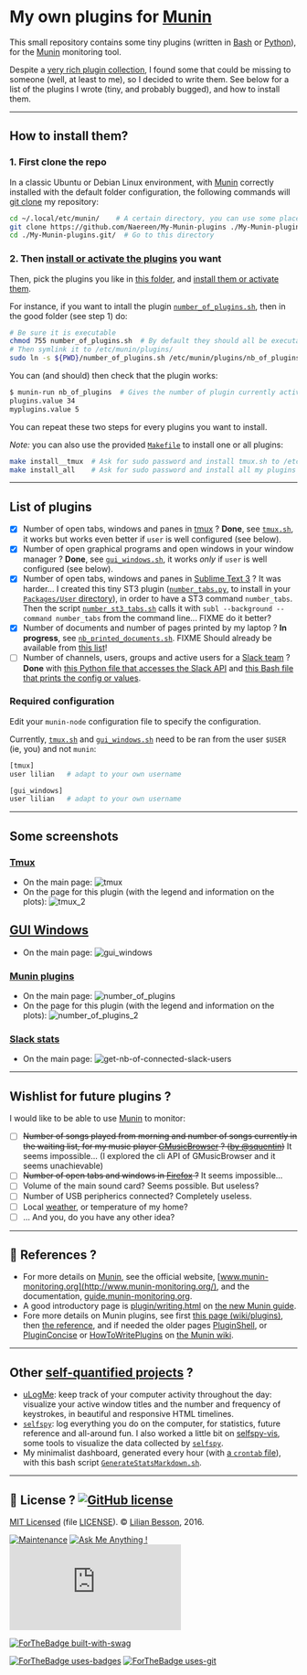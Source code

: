 # My own plugins for [Munin](http://www.munin-monitoring.org/)

This small repository contains some tiny plugins (written in [Bash](https://www.gnu.org/software/bash/) or [Python](https://www.python.org/)), for the [Munin](http://www.munin-monitoring.org/) monitoring tool.

Despite a [very rich plugin collection](http://gallery.munin-monitoring.org/), I found some that could be missing to someone (well, at least to me), so I decided to write them.
See below for a list of the plugins I wrote (tiny, and probably bugged), and how to install them.

----

## How to install them?
### 1. First clone the repo
In a classic Ubuntu or Debian Linux environment, with [Munin](http://www.munin-monitoring.org/) correctly installed with the default folder configuration, the following commands will [git clone](https://help.github.com/articles/cloning-a-repository/) my repository:

```bash
cd ~/.local/etc/munin/    # A certain directory, you can use some place else
git clone https://github.com/Naereen/My-Munin-plugins ./My-Munin-plugins.git/  # Clone my repo
cd ./My-Munin-plugins.git/  # Go to this directory
```

### 2. Then [install or activate the plugins](http://munin-monitoring.org/wiki/faq#Q:Howdoyouinstallaplugin) you want
Then, pick the plugins you like in [this folder](https://github.com/Naereen/My-Munin-plugins/tree/master/), and [install them or activate them](http://guide.munin-monitoring.org/en/latest/plugin/writing.html#activating-the-plugin).

For instance, if you want to intall the plugin [`number_of_plugins.sh`](https://github.com/Naereen/My-Munin-plugins/tree/master/number_of_plugins.sh), then in the good folder (see step 1) do:

```bash
# Be sure it is executable
chmod 755 number_of_plugins.sh  # By default they should all be executable
# Then symlink it to /etc/munin/plugins/
sudo ln -s ${PWD}/number_of_plugins.sh /etc/munin/plugins/nb_of_plugins
```

You can (and should) then check that the plugin works:

```bash
$ munin-run nb_of_plugins  # Gives the number of plugin currently activated
plugins.value 34
myplugins.value 5
```

You can repeat these two steps for every plugins you want to install.

*Note:* you can also use the provided [`Makefile`](https://github.com/Naereen/My-Munin-plugins/tree/master/Makefile) to install one or all plugins:

```bash
make install__tmux  # Ask for sudo password and install tmux.sh to /etc/munin/plugins/tmux
make install_all    # Ask for sudo password and install all my plugins to /etc/munin/plugins/
```

----

## List of plugins
- [x] Number of open tabs, windows and panes in [tmux](https://tmux.github.io/) ? **Done**, see [`tmux.sh`](https://github.com/Naereen/My-Munin-plugins/tree/master/tmux.sh), it works but works even better if `user` is well configured (see below).
- [x] Number of open graphical programs and open windows in your window manager ? **Done**, see [`gui_windows.sh`](https://github.com/Naereen/My-Munin-plugins/tree/master/gui_windows.sh), it works *only* if `user` is well configured (see below).
- [x] Number of open tabs, windows and panes in [Sublime Text 3](https://www.sublimetext.com/3dev) ? It was harder... I created this tiny ST3 plugin ([`number_tabs.py`](https://github.com/Naereen/My-Munin-plugins/tree/master/number_tabs.py), to install in your [`Packages/User` directory](http://docs.sublimetext.info/en/latest/basic_concepts.html#the-user-package)), in order to have a ST3 command `number_tabs`. Then the script [`number_st3_tabs.sh`](https://github.com/Naereen/My-Munin-plugins/tree/master/number_st3_tabs.sh) calls it with `subl --background --command number_tabs` from the command line... FIXME do it better?
- [x] Number of documents and number of pages printed by my laptop ? **In progress**, see [`nb_printed_documents.sh`](https://github.com/Naereen/My-Munin-plugins/tree/master/nb_printed_documents.sh). FIXME Should already be available from [this list](http://gallery.munin-monitoring.org/printing-index.html)!
- [ ] Number of channels, users, groups and active users for a [Slack team](https://slack.com/) ? **Done** with [this Python file that accesses the Slack API](get-nb-of-connected-slack-users.py) and [this Bash file that prints the config or values](get-nb-of-connected-slack-users.sh).

### Required configuration
Edit your `munin-node` configuration file to specify the configuration.

Currently, [`tmux.sh`](https://github.com/Naereen/My-Munin-plugins/tree/master/tmux.sh) and [`gui_windows.sh`](https://github.com/Naereen/My-Munin-plugins/tree/master/gui_windows.sh) need to be ran from the user `$USER` (ie, you) and not `munin`:

```bash
[tmux]
user lilian   # adapt to your own username

[gui_windows]
user lilian   # adapt to your own username
```

----

## Some screenshots
### [Tmux](tmux.sh)
- On the main page:
![tmux](screenshots/tmux.png)
- On the page for this plugin (with the legend and information on the plots):
![tmux_2](screenshots/tmux_2.png)

## [GUI Windows](gui_windows.sh)
- On the main page:
![gui_windows](screenshots/gui_windows.png)

### [Munin plugins](number_of_plugins.sh)
- On the main page:
![number_of_plugins](screenshots/number_of_plugins.png)
- On the page for this plugin (with the legend and information on the plots):
![number_of_plugins_2](screenshots/number_of_plugins_2.png)

### [Slack stats](get-nb-of-connected-slack-users.sh)
- On the main page:
![get-nb-of-connected-slack-users](screenshots/get-nb-of-connected-slack-users.png)

----

## Wishlist for future plugins ?
I would like to be able to use [Munin](http://www.munin-monitoring.org/) to monitor:

- [ ] ~~Number of songs played from morning and number of songs currently in the waiting list, for my music player [GMusicBrowser](http://gmusicbrowser.org) ? ([by @squentin](https://github.com/squentin/gmusicbrowser/))~~ It seems impossible... (I explored the cli API of GMusicBrowser and it seems unachievable)
- [ ] ~~Number of open tabs and windows in [Firefox](https://www.mozilla.org/en-US/firefox/central/) ?~~ It seems impossible...
- [ ] Volume of the main sound card? Seems possible. But useless?
- [ ] Number of USB peripherics connected? Completely useless.
- [ ] Local [weather](https://github.com/munin-monitoring/contrib/tree/master/plugins/weather/), or temperature of my home?
- [ ] ... And you, do you have any other idea?

----

## :notebook: References ?
- For more details on [Munin](http://www.munin-monitoring.org/), see the official website, [www.munin-monitoring.org](http://www.munin-monitoring.org/), and the documentation, [guide.munin-monitoring.org](http://guide.munin-monitoring.org/).
- A good introductory page is [plugin/writing.html](http://guide.munin-monitoring.org/en/latest/plugin/writing.html) on [the new Munin guide](http://guide.munin-monitoring.org/en/latest/).
- Fore more details on Munin plugins, see first [this page (wiki/plugins)](http://munin-monitoring.org/wiki/plugins), then [the reference](http://guide.munin-monitoring.org/en/latest/reference/plugin.html), and if needed the older pages [PluginShell](http://munin-monitoring.org/wiki/PluginShell), or [PluginConcise](http://munin-monitoring.org/wiki/PluginConcise) or [HowToWritePlugins](http://munin-monitoring.org/wiki/HowToWritePlugins) on [the Munin wiki](http://munin-monitoring.org/wiki/).

----

## Other [self-quantified projects](http://perso.crans.org/besson/self-quantified.en.html) ?
- [uLogMe](https://GitHub.com/Naereen/uLogMe/): keep track of your computer activity throughout the day: visualize your active window titles and the number and frequency of keystrokes, in beautiful and responsive HTML timelines.
- [`selfspy`](https://github.com/gurgeh/selfspy): log everything you do on the computer, for statistics, future reference and all-around fun. I also worked a little bit on [selfspy-vis](https://github.com/Naereen/selfspy-vis), some tools to visualize the data collected by [`selfspy`](https://github.com/gurgeh/selfspy).
- My minimalist dashboard, generated every hour (with [a `crontab` file](https://help.ubuntu.com/community/CronHowto)), with this bash script [`GenerateStatsMarkdown.sh`](https://bitbucket.org/lbesson/bin/src/master/GenerateStatsMarkdown.sh).

----

## :scroll: License ? [![GitHub license](https://img.shields.io/github/license/Naereen/My-Munin-plugins.svg)](https://github.com/Naereen/My-Munin-plugins/blob/master/LICENSE)
[MIT Licensed](https://lbesson.mit-license.org/) (file [LICENSE](LICENSE)).
© [Lilian Besson](https://GitHub.com/Naereen), 2016.

[![Maintenance](https://img.shields.io/badge/Maintained%3F-yes-green.svg)](https://GitHub.com/Naereen/My-Munin-plugins/graphs/commit-activity)
[![Ask Me Anything !](https://img.shields.io/badge/Ask%20me-anything-1abc9c.svg)](https://GitHub.com/Naereen/ama)
[![Analytics](https://ga-beacon.appspot.com/UA-38514290-17/github.com/Naereen/My-Munin-plugins/README.md?pixel)](https://GitHub.com/Naereen/My-Munin-plugins/)

[![ForTheBadge built-with-swag](http://ForTheBadge.com/images/badges/built-with-swag.svg)](https://GitHub.com/Naereen/)

[![ForTheBadge uses-badges](http://ForTheBadge.com/images/badges/uses-badges.svg)](http://ForTheBadge.com)
[![ForTheBadge uses-git](http://ForTheBadge.com/images/badges/uses-git.svg)](https://GitHub.com/)
